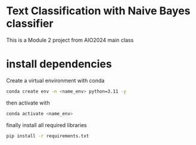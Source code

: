 # Text Classification with Naive Bayes classifier
This is a Module 2 project from AIO2024 main class

# install dependencies
Create a virtual environment with conda
```bash
conda create env -n <name_env> python=3.11 -y
```
then activate with 
```bash
conda activate <name_env>
```
finally install all required libraries
```bash
pip install -r requirements.txt
```
